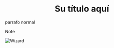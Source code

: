 
<h1 align="center"> Su título aquí </h1>

<p>parrafo normal </p>

>[!NOTE]
![Wizard](https://t3.ftcdn.net/jpg/05/83/22/42/360_F_583224250_s7QIQ0baa0ZF2Ol3Iw4XRAKY6t1yZZ5x.jpg)